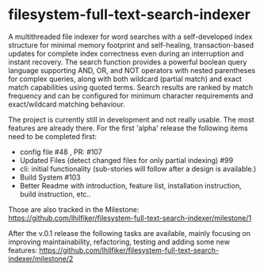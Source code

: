 # filesystem-full-text-search-indexer

 A multithreaded file indexer for word searches with a self-developed index structure for minimal memory footprint and self-healing, transaction-based updates for complete index correctness even during an interruption and instant recovery. 
 The search function provides a powerful boolean query language supporting AND, OR, and NOT operators with nested parentheses for complex queries, along with both wildcard (partial match) and exact match capabilities using quoted terms. Search results are ranked by match frequency and can be configured for minimum character requirements and exact/wildcard matching behaviour.

 The project is currently still in development and not really usable. The most features are already there. For the first 'alpha' release the following items need to be completed first:

 - config file #48 , PR: #107
 - Updated Files (detect changed files for only partial indexing) #99
 - cli: initial functionality (sub-stories will follow after a design is available.)
 - Build System #103
 - Better Readme with introduction, feature list, installation instruction, build instruction, etc..
 
 Those are also tracked in the Milestone: https://github.com/lhilfiker/filesystem-full-text-search-indexer/milestone/1


 After the v.0.1 release the following tasks are available, mainly focusing on improving maintainability, refactoring, testing and adding some new features: 
 https://github.com/lhilfiker/filesystem-full-text-search-indexer/milestone/2

